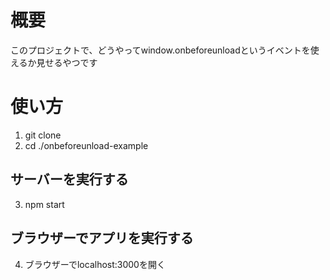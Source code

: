 # 概要
このプロジェクトで、どうやってwindow.onbeforeunloadというイベントを使えるか見せるやつです

# 使い方
1. git clone
2. cd ./onbeforeunload-example

## サーバーを実行する

3. npm start

## ブラウザーでアプリを実行する

4. ブラウザーでlocalhost:3000を開く